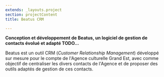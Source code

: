 ```yaml
---
extends: _layouts.project
section: projectContent
title: Beatus CRM

---
```


**Conception et développement de Beatus, un logiciel de gestion de contacts évolué et adapté TODO...**

Beatus est un outil CRM (_Customer Relationship Management_) développé sur mesure pour le compte de l'Agence culturelle Grand Est, avec comme objectif de centraliser les divers contacts de l'Agence et de proposer des outils adaptés de gestion de ces contacts.

